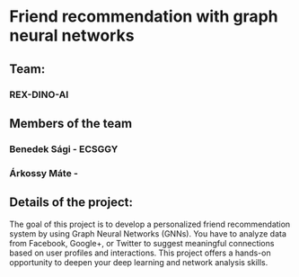 # Friend recommendation with graph neural networks
## Team:
### REX-DINO-AI 
## Members of the team
### Benedek Sági - ECSGGY
### Árkossy Máte - 
## Details of the project:

The goal of this project is to develop a personalized friend recommendation system by using Graph Neural Networks (GNNs). You have to analyze data from Facebook, Google+, or Twitter to suggest meaningful connections based on user profiles and interactions. This project offers a hands-on opportunity to deepen your deep learning and network analysis skills.

